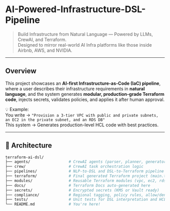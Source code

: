 # AI-Powered-Infrastructure-DSL-Pipeline

> Build Infrastructure from Natural Language — Powered by LLMs, CrewAI, and Terraform.  
> Designed to mirror real-world AI Infra platforms like those inside Airbnb, AWS, and NVIDIA.

---

## Overview

This project showcases an **AI-first Infrastructure-as-Code (IaC) pipeline**, where a user describes their infrastructure requirements in **natural language**, and the system generates **modular, production-grade Terraform code**, injects secrets, validates policies, and applies it after human approval.

💡 Example:  
You write → `"Provision a 3-tier VPC with public and private subnets, an EC2 in the private subnet, and an RDS DB"`  
This system → Generates production-level HCL code with best practices.

---

## 🧱 Architecture

```bash
terraform-ai-dsl/
├── agents/                 # CrewAI agents (parser, planner, generator, validator, executor)
├── crew/                   # CrewAI task orchestration logic
├── pipelines/              # NLP-to-DSL and DSL-to-Terraform pipeline
├── terraform/              # Final generated Terraform project (main.tf, variables.tf, etc.)
├── modules/                # Reusable Terraform modules (vpc, ec2, rds, alb, etc.)
├── docs/                   # Terraform Docs auto-generated here
├── secrets/                # Encrypted secrets (KMS or Vault ready)
├── compliance/             # Regional tagging, policy rules, allow/deny lists
├── tests/                  # Unit tests for DSL interpretation and HCL correctness
└── README.md               # You're here!
